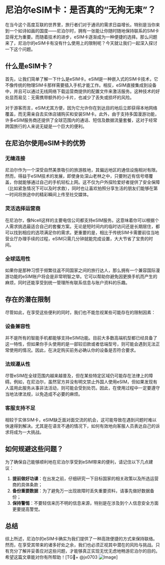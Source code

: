 # 尼泊尔eSIM卡：是否真的“无拘无束”？

在当今这个高度互联的世界里，旅行者们对于通讯的需求日益增长。特别是当你来到一个如诗如画的国度——尼泊尔时，拥有一张能让你随时随地保持联系的SIM卡显得尤为重要。而随着技术的进步，eSIM卡逐渐成为一种便捷的选择。那么问题来了，尼泊尔的eSIM卡有没有什么使用上的限制呢？今天就让我们一起深入探讨一下这个问题。

## 什么是eSIM卡？

首先，让我们简单了解一下什么是eSIM卡。eSIM是一种嵌入式的SIM卡技术，它不像传统的物理SIM卡那样需要插入手机才能工作。相反，eSIM直接集成到设备中，并且可以通过无线网络下载运营商提供的配置文件来激活服务。这种技术的好处显而易见：无需携带额外的小卡片，也减少了丢失或损坏的风险。

对于游客而言，eSIM尤其方便，因为它允许你在到达目的地后立即获得本地网络覆盖，而无需亲自去实体店铺购买和安装SIM卡。此外，由于支持多国漫游功能，许多eSIM服务商还提供了全球范围内的通话、短信及数据流量套餐，这对于经常跨国旅行的人来说无疑是一个巨大的便利。

## 在尼泊尔使用eSIM卡的优势

### 无缝连接
尼泊尔作为一个深受自然美景吸引的旅游胜地，其偏远地区的通信设施相对有限。然而，得益于eSIM技术的发展，即使身处深山老林之中，只要附近有信号塔覆盖，你就能够通过自己的手机轻松上网。这不仅为户外探险爱好者提供了安全保障（比如紧急情况下可以及时求救），同时也让喜欢拍照分享生活的朋友们能够在第一时间将旅途中的精彩瞬间上传至社交媒体。

### 灵活选择运营商
在尼泊尔，像Ncell这样的主要电信公司都支持eSIM服务。这意味着你可以根据个人需求挑选最适合自己的套餐方案。无论是短时间内的临时访问还是长期居住，都可以找到相应的选项满足你的需求。更重要的是，相比于传统SIM卡需要前往当地营业厅办理手续的过程，eSIM只需几分钟就能完成设置，大大节省了宝贵的时间。

### 全球适用性
如果你是那种习惯于频繁往返不同国家之间的旅行达人，那么拥有一个兼容国际漫游功能的eSIM账户将会是非常明智之举。它可以帮助你避免因更换手机而产生的麻烦，同时还能享受到统一管理所有联系信息与账户资料的乐趣。

## 存在的潜在限制

尽管如此，在享受这些便利的同时，我们也不能忽视某些可能存在的限制因素：

### 设备兼容性
并不是所有的智能手机都能够支持eSIM功能。目前大多数高端机型都已经具备了这一特性，但如果你手头使用的是一部较旧款或者低端型号，则可能会遇到无法正常使用的情况。因此，在决定购买前务必确认你的设备是否符合要求。

### 法规遵从性
尽管eSIM在全球范围内越来越普及，但在某些特定区域仍可能存在法律上的障碍。例如，在尼泊尔，虽然官方并没有明文禁止外国人使用eSIM，但如果发现有人滥用此服务从事非法活动，则可能会受到处罚。因此，在使用过程中一定要遵守当地法律法规，以免造成不必要的麻烦。

### 客服支持不足
相较于实体SIM卡，eSIM缺乏面对面交流的机会，这可能导致在遇到问题时难以快速得到解决。尤其是在语言不通的情况下，如何有效地向客服人员表达自己的诉求将成为一大挑战。

## 如何规避这些问题？

为了确保自己能够顺利地在尼泊尔享受到eSIM带来的便利，请记住以下几点建议：

1. **提前做好功课**：在出发之前，仔细研究一下目标国家的相关政策以及所选运营商的具体条款；
2. **备份重要数据**：为了避免万一出现故障时丢失重要资料，请事先做好数据备份；
3. **保持警惕**：不要轻信来历不明的信息来源，特别是在涉及到个人信息安全方面更要提高警觉。

## 总结

综上所述，尼泊尔的eSIM卡确实为我们提供了一种高效便捷的方式来保持联络。然而，在享受其带来的诸多好处之余，我们也必须正视其中潜在的风险与挑战。只有充分了解并妥善应对这些问题，才能够真正实现无忧无虑地畅游尼泊尔的目的。希望这篇文章能对你有所帮助！[TG💪+ @jx0703 ![Image](https://github.com/user-attachments/assets/dbca1d08-cadb-493c-b0ec-ad6f7a83f270)]